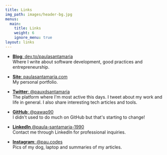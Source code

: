 ```yaml
---
title: Links
img_path: images/header-bg.jpg
menus:
  main:
    title: Links
    weight: 6
    ignore_menu: true
layout: links
---
```


- [**Blog**: dev.to/paulasantamaria](https://dev.to/paulasantamaria/)  <br/>Where I write about software development, good practices and entrepreneurship.

- [**Site**: paulasantamaria.com](https://paulasantamaria.com/)  <br/>My personal portfolio.

- [**Twitter**: @pauxdsantamaria](https://twitter.com/pauxdsantamaria/) <br/>The platform where I'm most active this days. I tweet about my work and life in general. I also share interesting tech articles and tools.

- [**GitHub**: @pawap90](https://github.com/pawap90/) <br/>I didn't used to do much on GitHub but that's starting to change!

- [**LinkedIn** @paula-santamaria-1990](https://www.linkedin.com/in/paula-santamaria-1990/?locale=en_US) <br/>Contact me through LinkedIn for professional inquiries.

- [**Instagram**: @pau.codes](https://instagram.com/pau.codes) <br/>Pics of my dog, laptop and summaries of my articles.
